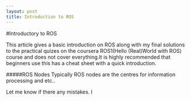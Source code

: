 ```yaml
---
layout: post
title: Introduction to ROS
---
```

 #Introductory to ROS 
 
 This article gives a basic introduction on ROS along with my final solutions to the practical quizes on the coursera ROS1(Hello (Real)World with ROS) course  and does not cover everything.It is highly recommended that beginners use this has a cheat sheet with a quick introduction.
 
 #####ROS Nodes
 Typically ROS nodes are the centres for information processing and etc..
 
 
 Let me know if there any mistakes. I 

